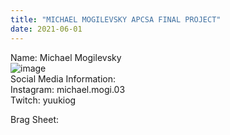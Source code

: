 ```yaml
---
title: "MICHAEL MOGILEVSKY APCSA FINAL PROJECT"
date: 2021-06-01
---
```

Name: Michael Mogilevsky<br/>
![image](https://user-images.githubusercontent.com/85149773/120273746-e80f9280-c27c-11eb-82c9-56b5ec92a3ec.png)<br/>
Social Media Information:<br/>
Instagram: michael.mogi.03</br>
Twitch: yuukiog</br>


Brag Sheet:
